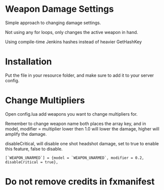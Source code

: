 
# Weapon Damage Settings
Simple approach to changing damage settings.

Not using any for loops, only changes the active weapon in hand.

Using compile-time Jenkins hashes instead of heavier GetHashKey

# Installation
Put the file in your resource folder, and make sure to add it to your server config.

# Change Multipliers
Open config.lua add weapons you want to change multipliers for.

Remember to change weapon name both places the array key, and in model, modifier = multiplier lower then 1.0 will lower the damage, higher will amplify the damage.

disableCritical, will disable one shot headshot damage, set to true to enable this feature, false to disable.

    [`WEAPON_UNARMED`] = {model = `WEAPON_UNARMED`, modifier = 0.2, disableCritical = true},
# Do not remove credits in fxmanifest
